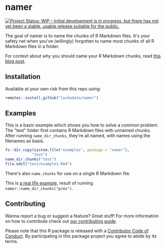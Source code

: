 # namer

[![Project Status: WIP – Initial development is in progress, but there has not yet been a stable, usable release suitable for the public.](http://www.repostatus.org/badges/latest/wip.svg)](http://www.repostatus.org/#wip)

The goal of namer is to name the chunks of R Markdown files. It's your safety net when you've (willingly) forgotten to name most chunks of all R Markdown files in a folder.

For context about _why_ you should name your R Markdown chunks, read [this blog post](https://masalmon.eu/2017/08/08/chunkpets/).

## Installation

Available at your own risk from this repo using:

``` r
remotes::install_github("lockedata/namer")
```

## Examples

This is a basic example which shows you how to solve a common problem. The "test" folder first contains R Markdown files with unnamed chunks. After running `name_dir_chunks`, they're all named, with names using the filenames as basis.

``` r
fs::dir_copy(system.file("examples", package = "namer"),
            "test")
name_dir_chunks("test")
file.edit("test/example1.Rmd")
```

There's also `name_chunks` for use on a single R Markdown file.

This is [a real life example](https://github.com/lockedata/pres-datascience/pull/1), result of running `namer::name_dir_chunks("pres")`. 

## Contributing

Wanna report a bug or suggest a feature? Great stuff! For more information on how to contribute check out [our contributing guide](.github/CONTRIBUTING.md). 

 Please note that this R package is released with a [Contributor Code of Conduct](CODE_OF_CONDUCT.md). By participating in this package project you agree to abide by its terms.
